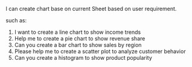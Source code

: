 I can create chart base on current Sheet based on user requirement.

such as:

1. I want to create a line chart to show income trends
1. Help me to create a pie chart to show revenue share
1. Can you create a bar chart to show sales by region
1. Please help me to create a scatter plot to analyze customer behavior
1. Can you create a histogram to show product popularity
